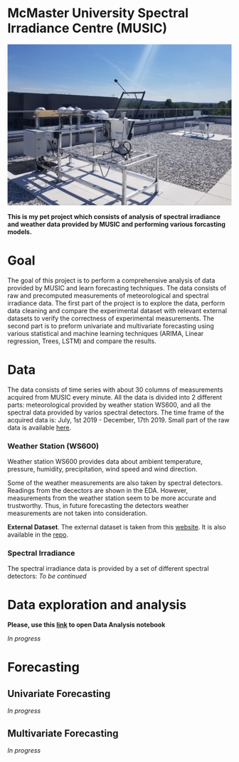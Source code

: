 # McMaster University Spectral Irradiance Centre (MUSIC)
![](/images/roof.png)

**This is my pet project which consists of analysis of spectral irradiance and weather data provided by MUSIC 
and performing various forcasting models.**

# Goal
The goal of this project is to perform a comprehensive analysis of data provided by MUSIC and learn forecasting techniques. 
The data consists of raw and precomputed measurements of meteorological and spectral irradiance data. The first part of the project is to 
explore the data, perform data cleaning and compare the experimental dataset with relevant external datasets to verify the correctness of
experimental measurements. The second part is to preform univariate and multivariate forecasting using various statistical and
machine learning techniques (ARIMA, Linear regression, Trees, LSTM) and compare the results. 

# Data
The data consists of time series with about 30 columns of measurements acquired from MUSIC every minute. All the data is divided into 2 different parts:
meteorological provided by weather station WS600, and all the spectral data provided by varios spectral detectors. 
The time frame of the acquired data is: July, 1st 2019 - December, 17th 2019.
Small part of the raw data is available [here](https://github.com/Ruslanmalai/MUSIC/tree/master/data/Daily%20Summary%20Files).

### Weather Station (WS600)
Weather station WS600 provides data about ambient temperature, pressure, humidity, precipitation, wind speed and wind direction.

Some of the weather measurements are also taken by spectral detectors. Readings from the decectors are shown in the EDA. However, measurements
from the weather station seem to be more accurate and trustworthy. Thus, in future forecasting the detectors weather measurements are not taken
into consideration.

**External Dataset**. The external dataset is taken from this [website](https://rp5.ru/Weather_archive_in_Hamilton_(airport),_Canada,_METAR). 
It is also available in the [repo](https://github.com/Ruslanmalai/MUSIC/blob/master/data/external%20data.xls).

### Spectral Irradiance
The spectral irradiance data is provided by a set of different spectral detectors:
*To be continued*

# Data exploration and analysis

**Please, use this [link](https://nbviewer.jupyter.org/github/Ruslanmalai/MUSIC/blob/master/EDA.ipynb) to open Data Analysis notebook**

*In progress*

# Forecasting

## Univariate Forecasting

*In progress*

## Multivariate Forecasting

*In progress*
